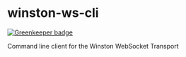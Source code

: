 winston-ws-cli
==============

[![Greenkeeper badge](https://badges.greenkeeper.io/trygve-lie/winston-ws-cli.svg)](https://greenkeeper.io/)

Command line client for the Winston WebSocket Transport

